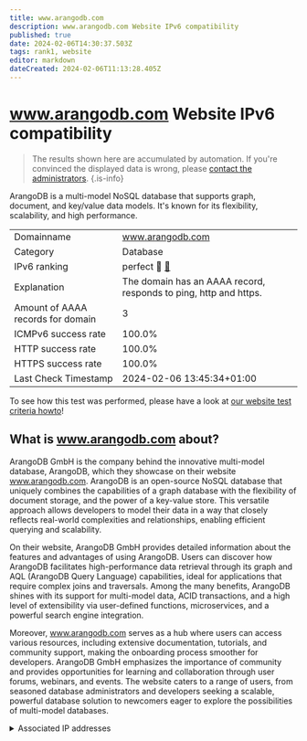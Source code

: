 ```yaml
---
title: www.arangodb.com
description: www.arangodb.com Website IPv6 compatibility
published: true
date: 2024-02-06T14:30:37.503Z
tags: rank1, website
editor: markdown
dateCreated: 2024-02-06T11:13:28.405Z
---
```


# www.arangodb.com Website IPv6 compatibility

> The results shown here are accumulated by automation. If you're convinced the displayed data is wrong, please [contact the administrators](/howto/chat). 
{.is-info}

ArangoDB is a multi-model NoSQL database that supports graph, document, and key/value data models. It's known for its flexibility, scalability, and high performance.


|   |   |
| - | - |
| Domainname | www.arangodb.com
| Category | Database |
| IPv6 ranking | perfect :1st_place_medal: [🔗](/howto/ranking) |
| Explanation | The domain has an AAAA record, responds to ping, http and https. |
| Amount of AAAA records for domain | 3 |
| ICMPv6 success rate | 100.0%|
| HTTP success rate | 100.0% |
| HTTPS success rate | 100.0% |
| Last Check Timestamp | 2024-02-06 13:45:34+01:00 |

To see how this test was performed, please have a look at [our website test criteria howto](/howto/testcriteria/website)!


## What is www.arangodb.com about?
ArangoDB GmbH is the company behind the innovative multi-model database, ArangoDB, which they showcase on their website www.arangodb.com. ArangoDB is an open-source NoSQL database that uniquely combines the capabilities of a graph database with the flexibility of document storage, and the power of a key-value store. This versatile approach allows developers to model their data in a way that closely reflects real-world complexities and relationships, enabling efficient querying and scalability.

On their website, ArangoDB GmbH provides detailed information about the features and advantages of using ArangoDB. Users can discover how ArangoDB facilitates high-performance data retrieval through its graph and AQL (ArangoDB Query Language) capabilities, ideal for applications that require complex joins and traversals. Among the many benefits, ArangoDB shines with its support for multi-model data, ACID transactions, and a high level of extensibility via user-defined functions, microservices, and a powerful search engine integration.

Moreover, www.arangodb.com serves as a hub where users can access various resources, including extensive documentation, tutorials, and community support, making the onboarding process smoother for developers. ArangoDB GmbH emphasizes the importance of community and provides opportunities for learning and collaboration through user forums, webinars, and events. The website caters to a range of users, from seasoned database administrators and developers seeking a scalable, powerful database solution to newcomers eager to explore the possibilities of multi-model databases.



<details>
<summary>Associated IP addresses</summary>

2606:4700:20::681a:157

2606:4700:20::ac43:4a7e

2606:4700:20::681a:57

</details>
